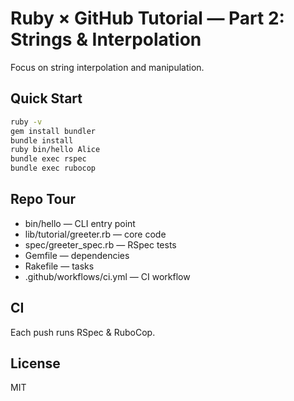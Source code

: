 # Ruby × GitHub Tutorial — Part 2: Strings & Interpolation

Focus on string interpolation and manipulation.

## Quick Start
```bash
ruby -v
gem install bundler
bundle install
ruby bin/hello Alice
bundle exec rspec
bundle exec rubocop
```

## Repo Tour
- bin/hello — CLI entry point
- lib/tutorial/greeter.rb — core code
- spec/greeter_spec.rb — RSpec tests
- Gemfile — dependencies
- Rakefile — tasks
- .github/workflows/ci.yml — CI workflow

## CI
Each push runs RSpec & RuboCop.

## License
MIT
